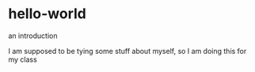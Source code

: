 # hello-world
an introduction

I am supposed to be tying some stuff about myself, so I am doing this for my class
